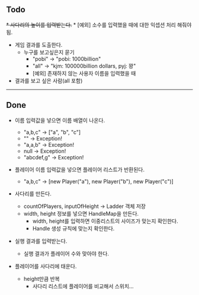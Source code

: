 ## Todo
~~* 사다리의 높이를 입력받는다.~~
    * [예외] 소수를 입력했을 때에 대한 익셉션 처리 해줘야 됨.


* 게임 결과를 도출한다.
    * 누구를 보고싶은지 묻기
        * "pobi" -> "pobi: 1000billion"
        * "all" -> "kjm: 100000billion dollars, pyj: 꽝"
        * [예외] 존재하지 않는 사용자 이름을 입력했을 때
* 결과를 보고 싶은 사람(all 포함)


---
## Done
* 이름 입력값을 넣으면 이름 배열이 나온다.
    * "a,b,c" -> ["a", "b", "c"]
    * "" -> Exception!
    * "a,a,b" -> Exception!
    * null -> Exception!
    * "abcdef,g" -> Exception!

* 플레이어 이름 입력값을 넣으면 플레이어 리스트가 반환된다.
    * "a,b,c" -> [new Player("a"), new Player("b"), new Player("c")]

* 사다리를 만든다.
    * countOfPlayers, inputOfHeight -> Ladder 객체 저장
    * width, height 정보를 넣으면 HandleMap을 만든다.
        * width, height를 입력하면 이중리스트의 사이즈가 맞는지 확인한다.
        * Handle 생성 규칙에 맞는지 확인한다.

* 실행 결과를 입력받는다.
    * 실행 결과가 플레이어 수와 맞아야 한다.

* 플레이어를 사다리에 태운다.
    * height만큼 반복
        * 사다리 리스트에 플레이어를 비교해서 스위치...